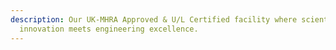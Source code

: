 ```yaml
---
description: Our UK-MHRA Approved & U/L Certified facility where scientific
  innovation meets engineering excellence.
---
```

